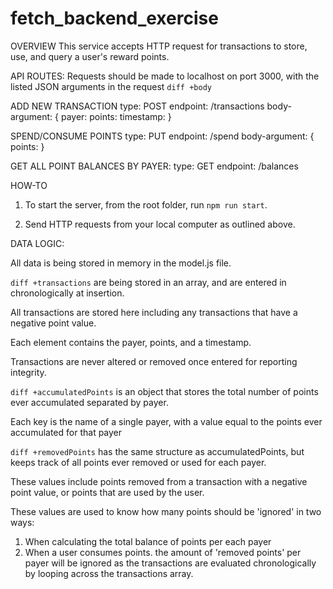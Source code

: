 # fetch_backend_exercise
OVERVIEW
This service accepts HTTP request for transactions to store, use, and query a user's reward points.


API ROUTES:
Requests should be made to localhost on port 3000, with the listed JSON arguments in the request ```diff +body ```

ADD NEW TRANSACTION
  type: POST
  endpoint: /transactions
  body-argument: {
    payer: <string>
    points: <integer>
    timestamp: <UTC date>
  }

SPEND/CONSUME POINTS
  type: PUT
  endpoint: /spend
  body-argument: {
    points: <integer>
  }

GET ALL POINT BALANCES BY PAYER:
  type: GET
  endpoint: /balances


HOW-TO
1. To start the server, from the root folder, run `npm run start`.

2. Send HTTP requests from your local computer as outlined above.


DATA LOGIC:

All data is being stored in memory in the model.js file.

```diff +transactions``` are being stored in an array, and are entered in chronologically at insertion.

All transactions are stored here including any transactions that have a negative point value.

Each element contains the payer, points, and a timestamp.

Transactions are never altered or removed once entered for reporting integrity.


```diff +accumulatedPoints``` is an object that stores the total number of points ever accumulated separated by payer.

Each key is the name of a single payer, with a value equal to the points ever accumulated for that payer

```diff +removedPoints``` has the same structure as accumulatedPoints, but keeps track of all points ever removed or used for each payer.

These values include points removed from a transaction with a negative point value, or points that are used by the user.

These values are used to know how many points should be 'ignored' in two ways:
  1. When calculating the total balance of points per each payer
  2. When a user consumes points. the amount of 'removed points' per payer will be ignored as the transactions are evaluated chronologically by looping across the transactions array.




